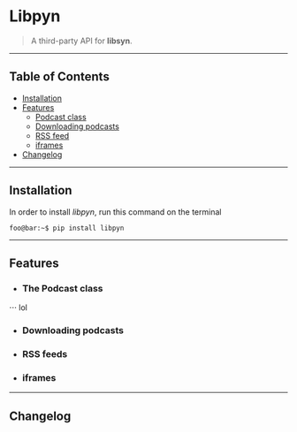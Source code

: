Libpyn
======
> A third-party API for **libsyn**.
___

Table of Contents
-----------------

* [Installation](#installation)
* [Features](#features)
    * [Podcast class](#podcast-class)
    * [Downloading podcasts](#downloading-podcasts)
    * [RSS feed](#rss-feed)
    * [iframes](#iframes)
* [Changelog](#changelog)

___

Installation <a name="installation"></a>
------------

In order to install _libpyn_, run this command on the terminal

``` console
foo@bar:~$ pip install libpyn
```

___

Features <a name="features"></a>
--------

* ### The Podcast class <a name="podcast-class"></a>

⋅⋅⋅ lol

* ### Downloading podcasts <a name="downloading-podcasts"></a>

* ### RSS feeds <a name="rss-feed"></a>

* ### iframes <a name="iframes"></a>

___

Changelog <a name="changelog"></a>
---------
